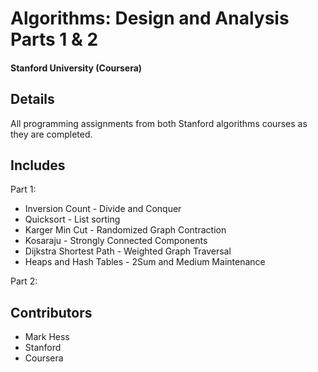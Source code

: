 # Algorithms: Design and Analysis Parts 1 & 2
#### Stanford University (Coursera)

## Details
All programming assignments from both Stanford algorithms courses as they are completed.

## Includes
Part 1:
* Inversion Count - Divide and Conquer
* Quicksort - List sorting
* Karger Min Cut - Randomized Graph Contraction
* Kosaraju - Strongly Connected Components
* Dijkstra Shortest Path - Weighted Graph Traversal
* Heaps and Hash Tables - 2Sum and Medium Maintenance

Part 2:


## Contributors
- Mark Hess
- Stanford
- Coursera
